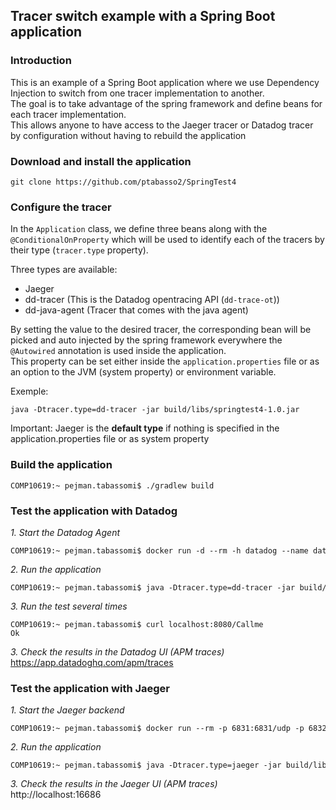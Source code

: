 
## Tracer switch example with a Spring Boot application 


### Introduction

This is an example of a Spring Boot application where we use Dependency Injection to switch from one tracer implementation to another.<br>
The goal is to take advantage of the spring framework and define beans for each tracer implementation.<br>
This allows anyone to have access to the Jaeger tracer or Datadog tracer by configuration without having to rebuild the application


### Download and install the application

<pre style="font-size: 12px">
git clone https://github.com/ptabasso2/SpringTest4
</pre>

### Configure the tracer
In the `Application` class, we define three beans along with the `@ConditionalOnProperty` which will be used to identify each of the tracers by their type (`tracer.type` property).<br>

Three types are available:
+ Jaeger
+ dd-tracer (This is the Datadog opentracing API (`dd-trace-ot`))
+ dd-java-agent (Tracer that comes with the java agent)


By setting the value to the desired tracer, the corresponding bean will be picked and auto injected by the spring framework everywhere the `@Autowired` annotation is used inside the application.<br>
This property can be set either inside the `application.properties` file or as an option to the JVM (system property) or environment variable. <br>

Exemple:
<pre style="font-size: 12px">
java -Dtracer.type=dd-tracer -jar build/libs/springtest4-1.0.jar
</pre>

Important: Jaeger is the **default type** if nothing is specified in the application.properties file or as system property

### Build the application

<pre style="font-size: 12px">
COMP10619:~ pejman.tabassomi$ ./gradlew build
</pre>


### Test the application with  Datadog

_1. Start the  Datadog Agent_
<pre style="font-size: 12px">
COMP10619:~ pejman.tabassomi$ docker run -d --rm -h datadog --name datadog_agent -v /var/run/docker.sock:/var/run/docker.sock:ro -v /proc/:/host/proc/:ro -v /sys/fs/cgroup/:/host/sys/fs/cgroup:ro -p 8126:8126 -p 8125:8125/udp -e DD_API_KEY=xxxxxxxxxxxxxxxxxxxxxxx -e DD_TAGS=env:datadoghq.com -e DD_APM_ENABLED=true -e DD_APM_NON_LOCAL_TRAFFIC=true -e DD_PROCESS_AGENT_ENABLED=true -e DD_LOG_LEVEL=debug gcr.io/datadoghq/agent:7
</pre>

_2. Run the application_
<pre style="font-size: 12px">
COMP10619:~ pejman.tabassomi$ java -Dtracer.type=dd-tracer -jar build/libs/springtest4-1.0.jar
</pre>

_3. Run the test several times_ 
<pre style="font-size: 12px">
COMP10619:~ pejman.tabassomi$ curl localhost:8080/Callme
Ok
</pre>

_3. Check the results in the Datadog UI (APM traces)_<br>
https://app.datadoghq.com/apm/traces


### Test the application with Jaeger

_1. Start the Jaeger backend_
<pre style="font-size: 12px">
COMP10619:~ pejman.tabassomi$ docker run --rm -p 6831:6831/udp -p 6832:6832/udp -p 16686:16686 jaegertracing/all-in-one:1.7 --log-level=debug
</pre>

_2. Run the application_
<pre style="font-size: 12px">
COMP10619:~ pejman.tabassomi$ java -Dtracer.type=jaeger -jar build/libs/springtest4-1.0.jar
</pre>

_3. Check the results in the Jaeger UI (APM traces)_<br>
http://localhost:16686


